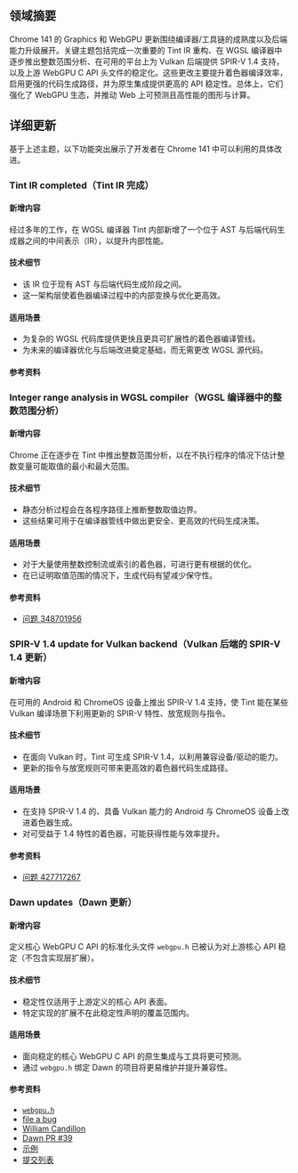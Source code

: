 ## 领域摘要

Chrome 141 的 Graphics 和 WebGPU 更新围绕编译器/工具链的成熟度以及后端能力升级展开。关键主题包括完成一次重要的 Tint IR 重构、在 WGSL 编译器中逐步推出整数范围分析、在可用的平台上为 Vulkan 后端提供 SPIR-V 1.4 支持，以及上游 WebGPU C API 头文件的稳定化。这些更改主要提升着色器编译效率，启用更强的代码生成路径，并为原生集成提供更高的 API 稳定性。总体上，它们强化了 WebGPU 生态，并推动 Web 上可预测且高性能的图形与计算。

## 详细更新

基于上述主题，以下功能突出展示了开发者在 Chrome 141 中可以利用的具体改进。

### Tint IR completed（Tint IR 完成）

#### 新增内容
经过多年的工作，在 WGSL 编译器 Tint 内部新增了一个位于 AST 与后端代码生成器之间的中间表示（IR），以提升内部性能。

#### 技术细节
- 该 IR 位于现有 AST 与后端代码生成阶段之间。
- 这一架构层使着色器编译过程中的内部变换与优化更高效。

#### 适用场景
- 为复杂的 WGSL 代码库提供更快且更具可扩展性的着色器编译管线。
- 为未来的编译器优化与后端改进奠定基础，而无需更改 WGSL 源代码。

#### 参考资料


### Integer range analysis in WGSL compiler（WGSL 编译器中的整数范围分析）

#### 新增内容
Chrome 正在逐步在 Tint 中推出整数范围分析，以在不执行程序的情况下估计整数变量可能取值的最小和最大范围。

#### 技术细节
- 静态分析过程会在各程序路径上推断整数取值边界。
- 这些结果可用于在编译器管线中做出更安全、更高效的代码生成决策。

#### 适用场景
- 对于大量使用整数控制流或索引的着色器，可进行更有根据的优化。
- 在已证明取值范围的情况下，生成代码有望减少保守性。

#### 参考资料
- [问题 348701956](https://issuetracker.google.com/348701956)

### SPIR-V 1.4 update for Vulkan backend（Vulkan 后端的 SPIR-V 1.4 更新）

#### 新增内容
在可用的 Android 和 ChromeOS 设备上推出 SPIR-V 1.4 支持，使 Tint 能在某些 Vulkan 编译场景下利用更新的 SPIR-V 特性、放宽规则与指令。

#### 技术细节
- 在面向 Vulkan 时，Tint 可生成 SPIR-V 1.4，以利用兼容设备/驱动的能力。
- 更新的指令与放宽规则可带来更高效的着色器代码生成路径。

#### 适用场景
- 在支持 SPIR-V 1.4 的、具备 Vulkan 能力的 Android 与 ChromeOS 设备上改进着色器生成。
- 对可受益于 1.4 特性的着色器，可能获得性能与效率提升。

#### 参考资料
- [问题 427717267](https://issuetracker.google.com/427717267)

### Dawn updates（Dawn 更新）

#### 新增内容
定义核心 WebGPU C API 的标准化头文件 `webgpu.h` 已被认为对上游核心 API 稳定（不包含实现层扩展）。

#### 技术细节
- 稳定性仅适用于上游定义的核心 API 表面。
- 特定实现的扩展不在此稳定性声明的覆盖范围内。

#### 适用场景
- 面向稳定的核心 WebGPU C API 的原生集成与工具将更可预测。
- 通过 `webgpu.h` 绑定 Dawn 的项目将更易维护并提升兼容性。

#### 参考资料
- [`webgpu.h`](https://github.com/webgpu-native/webgpu-headers/blob/main/webgpu.h)
- [file a bug](https://crbug.com/dawn/new)
- [William Candillon](https://github.com/wcandillon)
- [Dawn PR #39](https://github.com/google/dawn/pull/39)
- [示例](https://github.com/google/dawn/actions/runs/17429395587#artifacts)
- [提交列表](https://dawn.googlesource.com/dawn/+log/chromium/7339..chromium/7390?n=1000)
